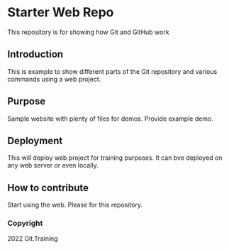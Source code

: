 # Starter Web Repo

This repository is for showing how Git and GitHub work

## Introduction

This is example to show different parts of the Git repository and various commands using a web project.

## Purpose

Sample website with plenty of files for demos. Provide example demo.

## Deployment

This will deploy web project for training purposes. It can bve deployed on any web server or even locally.

## How to contribute

Start using the web.
Please for this repository.

### Copyright

2022 Git.Training